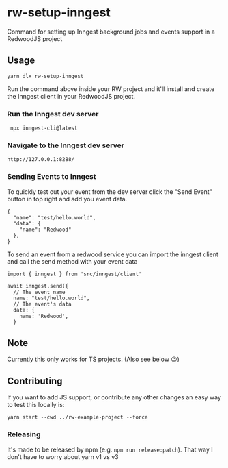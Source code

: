 rw-setup-inngest
===========

Command for setting up Inngest background jobs and events support in a RedwoodJS project

Usage
-----

```
yarn dlx rw-setup-inngest
```

Run the command above inside your RW project and it'll install and create the Inngest client in your RedwoodJS project.

### Run the Inngest dev server
```
 npx inngest-cli@latest
```

### Navigate to the Inngest dev server
```
http://127.0.0.1:8288/
```


### Sending Events to Inngest

To quickly test out your event from the dev server click the "Send Event" button in top right and add you event data.

```
{
  "name": "test/hello.world",
  "data": {
    "name": "Redwood"
  },
}
```




To send an event from a redwood service you can import the inngest client and call the send method with your event data
```
import { inngest } from 'src/inngest/client'

await inngest.send({
  // The event name
  name: "test/hello.world",
  // The event's data
  data: {
    name: 'Redwood',
  }
```



Note
----

Currently this only works for TS projects. (Also see below 😉)

Contributing
------------

If you want to add JS support, or contribute any other changes an easy way to test this locally is:
```
yarn start --cwd ../rw-example-project --force
```

### Releasing

It's made to be released by npm (e.g. `npm run release:patch`). That way I don't have to worry about yarn v1 vs v3
